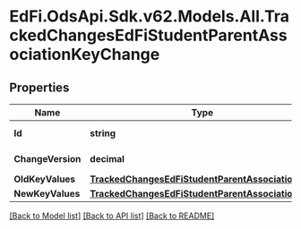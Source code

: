 # EdFi.OdsApi.Sdk.v62.Models.All.TrackedChangesEdFiStudentParentAssociationKeyChange

## Properties

Name | Type | Description | Notes
------------ | ------------- | ------------- | -------------
**Id** | **string** | Resource identifier | [optional] 
**ChangeVersion** | **decimal** | Change version | [optional] 
**OldKeyValues** | [**TrackedChangesEdFiStudentParentAssociationKey**](TrackedChangesEdFiStudentParentAssociationKey.md) |  | [optional] 
**NewKeyValues** | [**TrackedChangesEdFiStudentParentAssociationKey**](TrackedChangesEdFiStudentParentAssociationKey.md) |  | [optional] 

[[Back to Model list]](../README.md#documentation-for-models) [[Back to API list]](../README.md#documentation-for-api-endpoints) [[Back to README]](../README.md)


